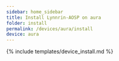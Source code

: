 ```yaml
---
sidebar: home_sidebar
title: Install Lynnrin-AOSP on aura
folder: install
permalink: /devices/aura/install
device: aura
---
```

{% include templates/device_install.md %}
